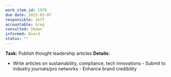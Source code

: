 ```yaml
---
work_item_id: 1070
due date: 2025-03-07
responsible: Jeff
accountable: Greg
consulted: Shawn
informed: Board
status: ""
---
```


**Task:** Publish thought leadership articles
**Details:**
- Write articles on sustainability, compliance, tech innovations - Submit to industry journals/pro networks - Enhance brand credibility
